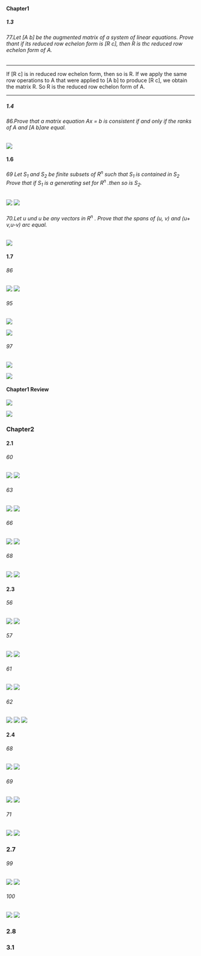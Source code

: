 #### Chapter1
##### 1.3

###### 77.Let [A b] be the augmented matrix of a system of linear equations. Prove thant if its reduced row echelon form is [R c], then R is thc reduced row echelon form of A.

---
If [R c] is in reduced row echelon form, then so is R. If we apply the same row operations to A that were applied to [A b] to produce [R c], we obtain the matrix R. So R is the reduced row echelon form of A.

---

##### 1.4

###### 86.Prove that a matrix equation Ax = b is consistent if and only if the ranks of A and [A b]are equal.

![](./Images/71.png)


#### 1.6

###### 69 Let $S_1$ and $S_2$ be finite subsets of $R^n$ such that $S_1$ is contained in $S_2$ Prove that if $S_1$ is a generating set for $R^n$ .then so is $S_2$.

![](./Images/72.png)
![](./Images/73.png)

###### 70.Let u und u be any vectors in $R^n$ . Prove that the spans of (u, v) and (u+ v,u-v) arc equal.
![](./Images/74.png)

#### 1.7

###### 86
![](./Images/75.png)
![](./Images/76.png)


###### 95
![](./Images/77.png)

![](./Images/78.png)


###### 97
![](./Images/79.png)

![](./Images/80.png)

#### Chapter1 Review
![](./Images/81.png)

![](./Images/82.png)

### Chapter2

#### 2.1

###### 60
![](./Images/83.png)
![](./Images/84.png)

###### 63
![](./Images/85.png)
![](./Images/86.png)

###### 66
![](./Images/87.png)
![](./Images/88.png)

###### 68
![](./Images/89.png)
![](./Images/90.png)


#### 2.3

###### 56
![](./Images/91.png)
![](./Images/92.png)


###### 57
![](./Images/93.png)
![](./Images/94.png)

###### 61
![](./Images/95.png)
![](./Images/96.png)

###### 62
![](./Images/97.png)
![](./Images/98.png)
![](./Images/99.png)



#### 2.4

###### 68
![](./Images/100.png)
![](./Images/101.png)

###### 69
![](./Images/102.png)
![](./Images/103.png)


###### 71
![](./Images/104.png)
![](./Images/105.png)


### 2.7


###### 99
![](./Images/106.png)
![](./Images/107.png)

###### 100
![](./Images/108.png)
![](./Images/109.png)

### 2.8


### 3.1
